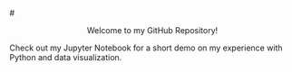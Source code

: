 #<center>Welcome to my GitHub Repository!</center>

Check out my Jupyter Notebook for a short demo on my experience with Python and data visualization.
